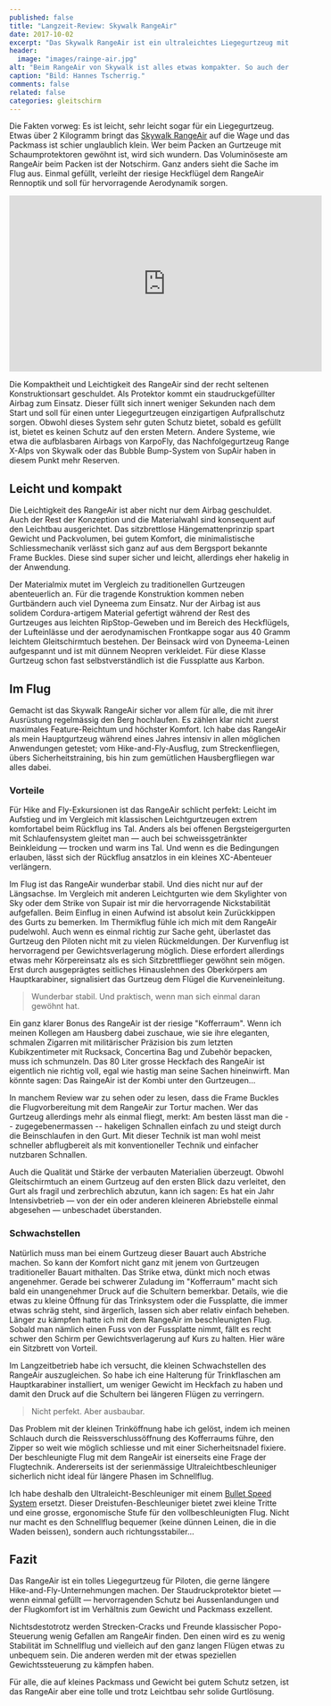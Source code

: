 ```yaml
---
published: false
title: "Langzeit-Review: Skywalk RangeAir"
date: 2017-10-02
excerpt: "Das Skywalk RangeAir ist ein ultraleichtes Liegegurtzeug mit grossem Airbag und herausragender Aerodynamik. Doch hält die Leichtkonstruktion? Wir resümieren nach einem Jahr mit dem RangeAir."
header:
  image: "images/rainge-air.jpg"
alt: "Beim RangeAir von Skywalk ist alles etwas kompakter. So auch der Packsack..."
caption: "Bild: Hannes Tscherrig."
comments: false
related: false
categories: gleitschirm
---
```


Die Fakten vorweg: Es ist leicht, sehr leicht sogar für ein Liegegurtzeug. Etwas über 2 Kilogramm bringt das [Skywalk RangeAir](https://skywalk.info/project/range-air/) auf die Wage und das Packmass ist schier unglaublich klein. Wer beim Packen an Gurtzeuge mit Schaumprotektoren gewöhnt ist, wird sich wundern. Das Voluminöseste am RangeAir beim Packen ist der Notschirm. Ganz anders sieht die Sache im Flug aus. Einmal gefüllt, verleiht der riesige Heckflügel dem RangeAir Rennoptik und soll für hervorragende Aerodynamik sorgen.

<div class="frame">
    <iframe width="560" height="315" src="https://www.youtube.com/embed/iDr4_kfo0VE?rel=0&amp;controls=0&amp;showinfo=0&amp;start=50" frameborder="0" allowfullscreen></iframe>
</div>


Die Kompaktheit und Leichtigkeit des RangeAir sind der recht seltenen Konstruktionsart geschuldet. Als Protektor kommt ein staudruckgefüllter Airbag zum Einsatz. Dieser füllt sich innert weniger Sekunden nach dem Start und soll für einen unter Liegegurtzeugen einzigartigen Aufprallschutz sorgen. Obwohl dieses System sehr guten Schutz bietet, sobald es gefüllt ist, bietet es keinen Schutz auf den ersten Metern. Andere Systeme, wie etwa die aufblasbaren Airbags von KarpoFly, das Nachfolgegurtzeug Range X-Alps von Skywalk oder das Bubble Bump-System von SupAir haben in diesem Punkt mehr Reserven.

## Leicht und kompakt

Die Leichtigkeit des RangeAir ist aber nicht nur dem Airbag geschuldet. Auch der Rest der Konzeption und die Materialwahl sind konsequent auf den Leichtbau ausgerichtet. Das sitzbrettlose Hängemattenprinzip spart Gewicht und Packvolumen, bei gutem Komfort, die minimalistische Schliessmechanik verlässt sich ganz auf aus dem Bergsport bekannte Frame Buckles. Diese sind super sicher und leicht, allerdings eher hakelig in der Anwendung. 

Der Materialmix mutet im Vergleich zu traditionellen Gurtzeugen abenteuerlich an.
Für die tragende Konstruktion kommen neben Gurtbändern auch viel Dyneema zum Einsatz. Nur der Airbag ist aus solidem Cordura-artigem Material gefertigt während der Rest des Gurtzeuges aus leichten RipStop-Geweben und im Bereich des Heckflügels, der Lufteinlässe und der aerodynamischen Frontkappe sogar aus 40 Gramm leichtem Gleitschirmtuch bestehen. Der Beinsack wird von Dyneema-Leinen aufgespannt und ist mit dünnem Neopren verkleidet. Für diese Klasse Gurtzeug schon fast selbstverständlich ist die Fussplatte aus Karbon.

## Im Flug

Gemacht ist das Skywalk RangeAir sicher vor allem für alle, die mit ihrer Ausrüstung regelmässig den Berg hochlaufen. Es zählen klar nicht zuerst maximales Feature-Reichtum und höchster Komfort. Ich habe das RangeAir als mein Hauptgurtzeug während eines Jahres intensiv in allen möglichen Anwendungen getestet; vom Hike-and-Fly-Ausflug, zum Streckenfliegen, übers Sicherheitstraining, bis hin zum gemütlichen Hausbergfliegen war alles dabei.

### Vorteile

Für Hike and Fly-Exkursionen ist das RangeAir schlicht perfekt: Leicht im Aufstieg und im Vergleich mit klassischen Leichtgurtzeugen extrem komfortabel beim Rückflug ins Tal. Anders als bei offenen Bergsteigergurten mit Schlaufensystem gleitet man — auch bei schweissgetränkter Beinkleidung — trocken und warm ins Tal. Und wenn es die Bedingungen erlauben, lässt sich der Rückflug ansatzlos in ein kleines XC-Abenteuer verlängern.

Im Flug ist das RangeAir wunderbar stabil. Und dies nicht nur auf der Längsachse. Im Vergleich mit anderen Leichtgurten wie dem Skylighter von Sky oder dem Strike von Supair ist mir die hervorragende Nickstabilität aufgefallen. Beim Einflug in einen Aufwind ist absolut kein Zurückkippen des Gurts zu bemerken. Im Thermikflug fühle ich mich mit dem RangeAir pudelwohl. Auch wenn es einmal richtig zur Sache geht, überlastet das Gurtzeug den Piloten nicht mit zu vielen Rückmeldungen. Der Kurvenflug ist hervorragend per Gewichtsverlagerung möglich. Diese erfordert allerdings etwas mehr Körpereinsatz als es sich Sitzbrettflieger gewöhnt sein mögen. Erst durch ausgeprägtes seitliches Hinauslehnen des Oberkörpers am Hauptkarabiner, signalisiert das Gurtzeug dem Flügel die Kurveneinleitung.

> Wunderbar stabil. Und praktisch, wenn man sich einmal daran gewöhnt hat.

Ein ganz klarer Bonus des RangeAir ist der riesige "Kofferraum". Wenn ich meinen Kollegen am Hausberg dabei zuschaue, wie sie ihre eleganten, schmalen Zigarren mit militärischer Präzision bis zum letzten Kubikzentimeter mit Rucksack, Concertina Bag und Zubehör bepacken, muss ich schmunzeln. Das 80 Liter grosse Heckfach des RangeAir ist eigentlich nie richtig voll, egal wie hastig man seine Sachen hineinwirft. Man könnte sagen: Das RaingeAir ist der Kombi unter den Gurtzeugen…

In manchem Review war zu sehen oder zu lesen, dass die Frame Buckles die Flugvorbereitung mit dem RangeAir zur Tortur machen. Wer das Gurtzeug allerdings mehr als einmal fliegt, merkt: Am besten lässt man die -- zugegebenermassen -- hakeligen Schnallen einfach zu und steigt durch die Beinschlaufen in den Gurt. Mit dieser Technik ist man wohl meist schneller abflugbereit als mit konventioneller Technik und einfacher nutzbaren Schnallen.

Auch die Qualität und Stärke der verbauten Materialien überzeugt. Obwohl Gleitschirmtuch an einem Gurtzeug auf den ersten Blick dazu verleitet, den Gurt als fragil und zerbrechlich abzutun, kann ich sagen: Es hat ein Jahr Intensivbetrieb — von der ein oder anderen kleineren Abriebstelle einmal abgesehen — unbeschadet überstanden.

### Schwachstellen

Natürlich muss man bei einem Gurtzeug dieser Bauart auch Abstriche machen. So kann der Komfort nicht ganz mit jenem von Gurtzeugen traditioneller Bauart mithalten. Das Strike etwa, dünkt mich noch etwas angenehmer. Gerade bei schwerer Zuladung im "Kofferraum" macht sich bald ein unangenehmer Druck auf die Schultern bemerkbar. Details, wie die etwas zu kleine Öffnung für das Trinksystem oder die Fussplatte, die immer etwas schräg steht, sind ärgerlich, lassen sich aber relativ einfach beheben. Länger zu kämpfen hatte ich mit dem RangeAir im beschleunigten Flug. Sobald man nämlich einen Fuss von der Fussplatte nimmt, fällt es recht schwer den Schirm per Gewichtsverlagerung auf Kurs zu halten. Hier wäre ein Sitzbrett von Vorteil. 

Im Langzeitbetrieb habe ich versucht, die kleinen Schwachstellen des RangeAir auszugleichen. So habe ich eine Halterung für Trinkflaschen am Hauptkarabiner installiert, um weniger Gewicht im Heckfach zu haben und damit den Druck auf die Schultern bei längeren Flügen zu verringern.

> Nicht perfekt. Aber ausbaubar.

Das Problem mit der kleinen Trinköffnung habe ich gelöst, indem ich meinen Schlauch durch die Reissverschlussöffnung des Kofferraums führe, den Zipper so weit wie möglich schliesse und mit einer Sicherheitsnadel fixiere. Der beschleunigte Flug mit dem RangeAir ist einerseits eine Frage der Flugtechnik. Andererseits ist der serienmässige Ultraleichtbeschleuniger sicherlich nicht ideal für längere Phasen im Schnellflug. 

Ich habe deshalb den Ultraleicht-Beschleuniger mit einem [Bullet Speed System](http://www.bullet-speedbar.com/) ersetzt. Dieser Dreistufen-Beschleuniger bietet zwei kleine Tritte und eine grosse, ergonomische Stufe für den vollbeschleunigten Flug. Nicht nur macht es den Schnellflug bequemer (keine dünnen Leinen, die in die Waden beissen), sondern auch richtungsstabiler…

## Fazit

Das RangeAir ist ein tolles Liegegurtzeug für Piloten, die gerne längere Hike-and-Fly-Unternehmungen machen. Der Staudruckprotektor bietet — wenn einmal gefüllt — hervorragenden Schutz bei Aussenlandungen und der Flugkomfort ist im Verhältnis zum Gewicht und Packmass exzellent.

Nichtsdestotrotz werden Strecken-Cracks und Freunde klassischer Popo-Steuerung wenig Gefallen am RangeAir finden. Den einen wird es zu wenig Stabilität im Schnellflug und vielleich auf den ganz langen Flügen etwas zu unbequem sein. Die anderen werden mit der etwas speziellen Gewichtssteuerung zu kämpfen haben.

Für alle, die auf kleines Packmass und Gewicht bei gutem Schutz setzen, ist das RangeAir aber eine tolle und trotz Leichtbau sehr solide Gurtlösung.